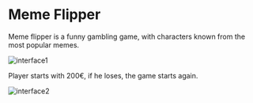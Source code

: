 # Meme Flipper

Meme flipper is a funny gambling game, with characters known from the most popular memes.  

![interface1](https://user-images.githubusercontent.com/62302795/84582784-ce1d3b80-adf0-11ea-9377-bcfb43649058.png)

Player starts with 200€, if he loses, the game starts again.

![interface2](https://user-images.githubusercontent.com/62302795/84582839-91057900-adf1-11ea-9d6e-4f7a088b7a53.png)
